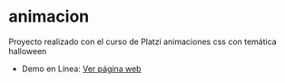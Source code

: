 # animacion
Proyecto realizado con el curso de Platzi animaciones css con temática halloween

- Demo en Línea: [Ver página web](https://baloac.github.io/animacion/)
